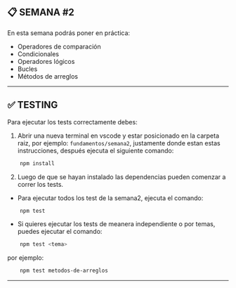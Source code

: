 ## **📋 SEMANA #2**

En esta semana podrás poner en práctica:

-  Operadores de comparación
-  Condicionales
-  Operadores lógicos
-  Bucles
-  Métodos de arreglos

---

## **✅ TESTING**

Para ejecutar los tests correctamente debes:

1. Abrir una nueva terminal en vscode y estar posicionado en la carpeta raiz, por ejemplo: `fundamentos/semana2`, justamente donde estan estas instrucciones, después ejecuta el siguiente comando:

```bash
    npm install
```

2. Luego de que se hayan instalado las dependencias pueden comenzar a correr los tests.

-  Para ejecutar todos los test de la semana2, ejecuta el comando:

```bash
    npm test
```

-  Si quieres ejecutar los tests de meanera independiente o por temas, puedes ejecutar el comando:

```bash
    npm test <tema>
```
por ejemplo:

```bash
    npm test metodos-de-arreglos
```

---
